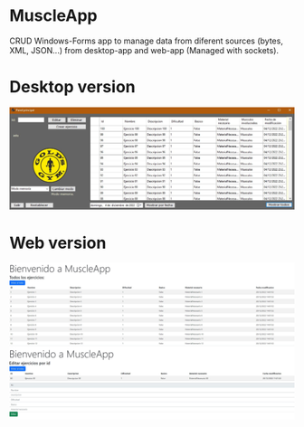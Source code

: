 # MuscleApp
CRUD Windows-Forms app to manage data from diferent sources (bytes, XML, JSON...) from desktop-app and web-app (Managed with sockets).

# Desktop version
![Image text](https://github.com/lucas-jb/MuscleApp/blob/master/.img/img1.jpg)

# Web version
![Image text](https://github.com/lucas-jb/MuscleApp/blob/master/.img/web1.jpg)
![Image text](https://github.com/lucas-jb/MuscleApp/blob/master/.img/web2.jpg)
